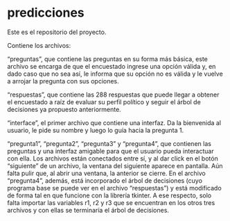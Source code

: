 # predicciones
Este es el repositorio del proyecto.

Contiene los archivos:

“preguntas”, que contiene las preguntas en su forma más básica, este
archivo se encarga de que el encuestado ingrese una opción válida y, en dado caso que
no sea así, le informa que su opción no es válida y le vuelve a arrojar la pregunta con
sus opciones.

“respuestas”, que contiene las 288 respuestas que puede llegar a obtener el
encuestado a raíz de evaluar su perfil político y seguir el árbol de decisiones ya
propuesto anteriormente.

“interface”, el primer archivo que contiene una interfaz. Da la bienvenida
al usuario, le pide su nombre y luego lo guía hacia la pregunta 1.

“pregunta1”, “pregunta2”, “pregunta3” y “pregunta4”, que contienen las
preguntas y una interfaz amigable para que el usuario pueda interactuar con ella. Los
archivos están conectados entre sí, y al dar click en el botón “siguiente” de un
archivo, la ventana del siguiente aparece en pantalla. Aún falta pulir que, al abrir una
ventana, la anterior se cierre.
En el archivo “pregunta4”, además, está incorporado el árbol de decisiones (cuyo
programa base se puede ver en el archivo “respuestas”) y está modificado de forma tal
en que funcione con la librería tkinter. A ese respecto, solo falta importar las variables
r1, r2 y r3 que se encuentran en los otros tres archivos y con ellas se terminaría el
árbol de decisiones.
